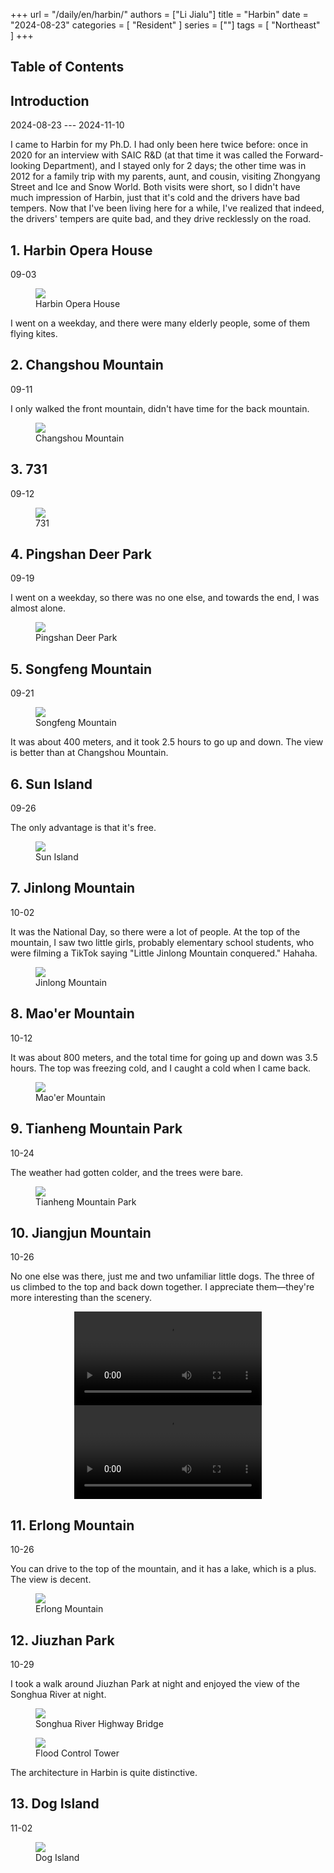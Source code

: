+++
url = "/daily/en/harbin/"
authors = ["Li Jialu"]
title = "Harbin"
date = "2024-08-23"
categories = [
    "Resident"
]
series = [""]
tags = [
    "Northeast"
]
+++
<!DOCTYPE html>
<html lang="en">
<head>
    <meta charset="UTF-8">
    <meta name="viewport" content="width=device-width, initial-scale=1.0">
    <link rel="stylesheet" href="/assets/css/styles.css">
    <script src="/assets/js/toc.js"></script>    
</head>
<body>
    <article>
        <nav>
            <h2>Table of Contents</h2>
            <ul id="toc">
                <!-- Table of contents will be dynamically generated here -->
            </ul>
        </nav>
        <section>
            <h2>Introduction</h2>
            <p>2024-08-23 --- 2024-11-10</p>
            <p>I came to Harbin for my Ph.D. I had only been here twice before: once in 2020 for an interview with SAIC R&D (at that time it was called the Forward-looking Department), and I stayed only for 2 days; the other time was in 2012 for a family trip with my parents, aunt, and cousin, visiting Zhongyang Street and Ice and Snow World. Both visits were short, so I didn't have much impression of Harbin, just that it's cold and the drivers have bad tempers. Now that I've been living here for a while, I've realized that indeed, the drivers' tempers are quite bad, and they drive recklessly on the road.</p>
        </section>
        <section>
            <h2>1. Harbin Opera House</h2>
            <p>09-03 <i class="fas fa-sun"></i></p>
            <div class="container">
                <figure class="image">
                    <a data-fancybox="gallery" href="https://cdn.heirenlop.com/daily-record/haerbin1.jpg">
    <img src="https://cdn.heirenlop.com/daily-record/haerbin1.jpg" loading="lazy">
</a>
                    <figcaption>Harbin Opera House</figcaption>
                </figure>
                <p class="text">I went on a weekday, and there were many elderly people, some of them flying kites.</p>
            </div>
        </section>
        <section>
            <h2>2. Changshou Mountain</h2>
            <p>09-11 <i class="fas fa-sun"></i></p>
            <div class="container">
                <p class="text">I only walked the front mountain, didn't have time for the back mountain.</p>
                <figure class="image">
                    <a data-fancybox="gallery" href="https://cdn.heirenlop.com/daily-record/haerbin2.jpg">
    <img src="https://cdn.heirenlop.com/daily-record/haerbin2.jpg" loading="lazy">
</a>
                    <figcaption>Changshou Mountain</figcaption>
                </figure>
            </div>
        </section>
        <section>
            <h2>3. 731</h2>
            <p>09-12 <i class="fas fa-cloud"></i></p>
            <div class="container">
                <figure class="image">
                    <a data-fancybox="gallery" href="https://cdn.heirenlop.com/daily-record/haerbin3.jpg">
    <img src="https://cdn.heirenlop.com/daily-record/haerbin3.jpg" loading="lazy">
</a>
                    <figcaption>731</figcaption>
                </figure>
            </div>
        </section>
        <section>
            <h2>4. Pingshan Deer Park</h2>
            <p>09-19 <i class="fas fa-cloud"></i></p>
            <p>I went on a weekday, so there was no one else, and towards the end, I was almost alone.</p>
            <div class="container">
                <figure class="image">
                    <a data-fancybox="gallery" href="https://cdn.heirenlop.com/daily-record/haerbin4.jpg">
    <img src="https://cdn.heirenlop.com/daily-record/haerbin4.jpg" loading="lazy">
</a>
                    <figcaption>Pingshan Deer Park</figcaption>
                </figure>
            </div>
        </section>
        <section>
            <h2>5. Songfeng Mountain</h2>
            <p>09-21 <i class="fas fa-sun"></i></p>
            <div class="container">
                <figure class="image">
                    <a data-fancybox="gallery" href="https://cdn.heirenlop.com/daily-record/haerbin5.jpg">
    <img src="https://cdn.heirenlop.com/daily-record/haerbin5.jpg" loading="lazy">
</a>
                    <figcaption>Songfeng Mountain</figcaption>
                </figure>
                <p class="text">It was about 400 meters, and it took 2.5 hours to go up and down. The view is better than at Changshou Mountain.</p>
            </div>
        </section>
        <section>
            <h2>6. Sun Island</h2>
            <p>09-26 <i class="fas fa-sun"></i></p>
            <p>The only advantage is that it's free.</p>
            <div class="container">
                <figure class="image">
                    <a data-fancybox="gallery" href="https://cdn.heirenlop.com/daily-record/haerbin6.jpg">
    <img src="https://cdn.heirenlop.com/daily-record/haerbin6.jpg" loading="lazy">
</a>
                    <figcaption>Sun Island</figcaption>
                </figure>
            </div>
        </section>
        <section>
            <h2>7. Jinlong Mountain</h2>
            <p>10-02 <i class="fas fa-sun"></i></p>
            <p>It was the National Day, so there were a lot of people. At the top of the mountain, I saw two little girls, probably elementary school students, who were filming a TikTok saying "Little Jinlong Mountain conquered." Hahaha.</p>
            <div class="container">
                <figure class="image">
                    <a data-fancybox="gallery" href="https://cdn.heirenlop.com/daily-record/haerbin7.jpg">
    <img src="https://cdn.heirenlop.com/daily-record/haerbin7.jpg" loading="lazy">
</a>
                    <figcaption>Jinlong Mountain</figcaption>
                </figure>
            </div>
        </section>
        <section>
            <h2>8. Mao'er Mountain</h2>
            <p>10-12 <i class="fas fa-sun"></i></p>
            <p>It was about 800 meters, and the total time for going up and down was 3.5 hours. The top was freezing cold, and I caught a cold when I came back.</p>
            <div class="container">
                <figure class="image">
                    <a data-fancybox="gallery" href="https://cdn.heirenlop.com/daily-record/haerbin8.jpg">
    <img src="https://cdn.heirenlop.com/daily-record/haerbin8.jpg" loading="lazy">
</a>
                    <figcaption>Mao'er Mountain</figcaption>
                </figure>
            </div>
        </section>
        <section>
            <h2>9. Tianheng Mountain Park</h2>
            <p>10-24 <i class="fas fa-sun"></i></p>
            <p>The weather had gotten colder, and the trees were bare.</p>
            <div class="container">
                <figure class="image">
                    <a data-fancybox="gallery" href="https://cdn.heirenlop.com/daily-record/haerbin9.jpg">
    <img src="https://cdn.heirenlop.com/daily-record/haerbin9.jpg" loading="lazy">
</a>
                    <figcaption>Tianheng Mountain Park</figcaption>
                </figure>
            </div>
        </section>
        <section>
            <h2>10. Jiangjun Mountain</h2>
            <p>10-26 <i class="fas fa-cloud"></i></p>
            <p>No one else was there, just me and two unfamiliar little dogs. The three of us climbed to the top and back down together. I appreciate them—they're more interesting than the scenery.</p>
            <div class="container" style="display: flex; justify-content: center;">
                <video controls style="max-width:100%; height:auto;">
                    <source src="https://cdn-v.heirenlop.com/haerbin3.mp4" type="video/mp4">
                    Your browser does not support HTML5 video playback.
                </video>
            </div>
            <div class="container" style="display: flex; justify-content: center;">
                <video controls style="max-width:100%; height:auto;">
                    <source src="https://cdn-v.heirenlop.com/haerbin2.mp4" type="video/mp4">
                    Your browser does not support HTML5 video playback.
                </video>
            </div>
        </section>
        <section>
            <h2>11. Erlong Mountain</h2>
            <p>10-26 <i class="fas fa-cloud"></i></p>
            <p>You can drive to the top of the mountain, and it has a lake, which is a plus. The view is decent.</p>
            <div class="container">
                <figure class="image">
                    <a data-fancybox="gallery" href="https://cdn.heirenlop.com/daily-record/haerbin10.jpg">
    <img src="https://cdn.heirenlop.com/daily-record/haerbin10.jpg" loading="lazy">
</a>
                    <figcaption>Erlong Mountain</figcaption>
                </figure>
            </div>
        </section>
        <section>
            <h2>12. Jiuzhan Park</h2>
            <p>10-29 <i class="fas fa-sun"></i></p>
            <p>I took a walk around Jiuzhan Park at night and enjoyed the view of the Songhua River at night.</p>
            <div class="container">
                <figure class="image">
                    <a data-fancybox="gallery" href="https://cdn.heirenlop.com/daily-record/haerbin11.jpg">
    <img src="https://cdn.heirenlop.com/daily-record/haerbin11.jpg" loading="lazy">
</a>
                    <figcaption>Songhua River Highway Bridge</figcaption>
                </figure>
            </div>
            <div class="container">
                <figure class="image">
                    <a data-fancybox="gallery" href="https://cdn.heirenlop.com/daily-record/haerbin12.jpg">
    <img src="https://cdn.heirenlop.com/daily-record/haerbin12.jpg" loading="lazy">
</a>
                    <figcaption>Flood Control Tower</figcaption>
                </figure>
                <p class="text">The architecture in Harbin is quite distinctive.</p>
            </div>
        </section>
        <section>
            <h2>13. Dog Island</h2>
            <p>11-02 <i class="fas fa-cloud"></i></p>
            <div class="container">
                <figure class="image">
                    <a data-fancybox="gallery" href="https://cdn.heirenlop.com/daily-record/haerbin13.jpg">
    <img src="https://cdn.heirenlop.com/daily-record/haerbin13.jpg" loading="lazy">
</a>
                    <figcaption>Dog Island</figcaption>
                </figure>
            </div>
        </section>
    </article>
</body>
</html>

